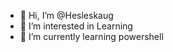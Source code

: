 - 👋 Hi, I’m @Hesleskaug
- 👀 I’m interested in Learning
- 🌱 I’m currently learning powershell


<!---
Hesleskaug/Hesleskaug is a ✨ special ✨ repository because its `README.md` (this file) appears on your GitHub profile.
You can click the Preview link to take a look at your changes.
--->
